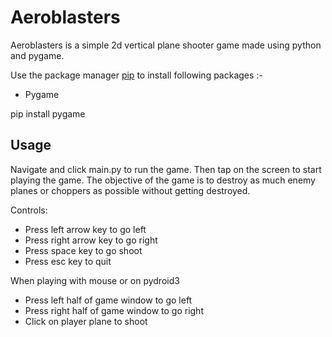 # Aeroblasters

Aeroblasters is a simple 2d vertical plane shooter game made using python and pygame. 


Use the package manager [pip](https://pip.pypa.io/en/stable/) to install following packages :-
* Pygame

pip install pygame


## Usage

Navigate and click main.py to run the game. Then tap on the screen to start playing the game. The objective of the game is to destroy as much enemy planes or choppers as possible without getting destroyed. 

Controls:
* Press left arrow key to go left
* Press right arrow key to go right
* Press space key to go shoot
* Press esc key to quit

When playing with mouse or on pydroid3
* Press left half of game window to go left
* Press right half of game window to go right
* Click on player plane to shoot

